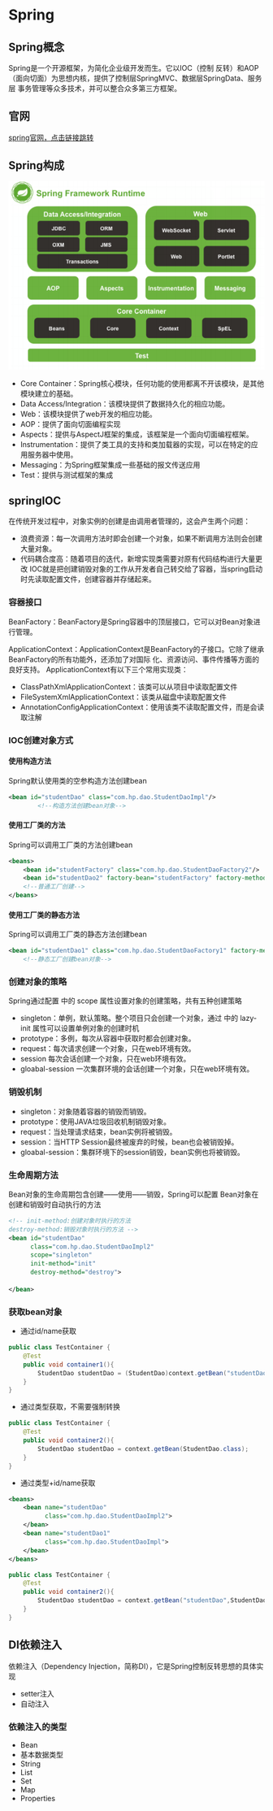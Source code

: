 # Spring
## Spring概念
Spring是一个开源框架，为简化企业级开发而生。它以IOC（控制 反转）和AOP（面向切面）为思想内核，提供了控制层SpringMVC、数据层SpringData、服务层
事务管理等众多技术，并可以整合众多第三方框架。
## 官网
[spring官网，点击链接跳转](https://spring.io)

## Spring构成
![Alt](images/spring.png)
+ Core Container：Spring核心模块，任何功能的使用都离不开该模块，是其他模块建立的基础。
+ Data Access/Integration：该模块提供了数据持久化的相应功能。
+ Web：该模块提供了web开发的相应功能。
+ AOP：提供了面向切面编程实现
+ Aspects：提供与AspectJ框架的集成，该框架是一个面向切面编程框架。
+ Instrumentation：提供了类工具的支持和类加载器的实现，可以在特定的应用服务器中使用。
+ Messaging：为Spring框架集成一些基础的报文传送应用
+ Test：提供与测试框架的集成

## springIOC
在传统开发过程中，对象实例的创建是由调用者管理的，这会产生两个问题：
- 浪费资源：每一次调用方法时即会创建一个对象，如果不断调用方法则会创建大量对象。
- 代码耦合度高：随着项目的迭代，新增实现类需要对原有代码结构进行大量更改
IOC就是把创建销毁对象的工作从开发者自己转交给了容器，当spring启动时先读取配置文件，创建容器并存储起来。
### 容器接口

BeanFactory：BeanFactory是Spring容器中的顶层接口，它可以对Bean对象进行管理。

ApplicationContext：ApplicationContext是BeanFactory的子接口。它除了继承 BeanFactory的所有功能外，还添加了对国际
化、资源访问、事件传播等方面的良好支持。
ApplicationContext有以下三个常用实现类：
- ClassPathXmlApplicationContext：该类可以从项目中读取配置文件
- FileSystemXmlApplicationContext：该类从磁盘中读取配置文件
- AnnotationConfigApplicationContext：使用该类不读取配置文件，而是会读取注解

### IOC创建对象方式

#### 使用构造方法
Spring默认使用类的空参构造方法创建bean
```xml
<bean id="studentDao" class="com.hp.dao.StudentDaoImpl"/>
        <!--构造方法创建bean对象-->
```
#### 使用工厂类的方法
Spring可以调用工厂类的方法创建bean
```xml
<beans>
    <bean id="studentFactory" class="com.hp.dao.StudentDaoFactory2"/>
    <bean id="studentDao2" factory-bean="studentFactory" factory-method="getStudentDao"/>
    <!--普通工厂创建-->
</beans>
```
#### 使用工厂类的静态方法
Spring可以调用工厂类的静态方法创建bean
```xml
<bean id="studentDao1" class="com.hp.dao.StudentDaoFactory1" factory-method="getStudentDao"/>
    <!--静态工厂创建bean对象-->
```

### 创建对象的策略
Spring通过配置 <bean> 中的 scope 属性设置对象的创建策略，共有五种创建策略
- singleton：单例，默认策略。整个项目只会创建一个对象，通过 <bean> 中的 lazy-init 属性可以设置单例对象的创建时机
- prototype：多例，每次从容器中获取时都会创建对象。
- request：每次请求创建一个对象，只在web环境有效。
- session 每次会话创建一个对象，只在web环境有效。
- gloabal-session 一次集群环境的会话创建一个对象，只在web环境有效。

### 销毁机制
- singleton：对象随着容器的销毁而销毁。
- prototype：使用JAVA垃圾回收机制销毁对象。
- request：当处理请求结束，bean实例将被销毁。
- session：当HTTP Session最终被废弃的时候，bean也会被销毁掉。
- gloabal-session：集群环境下的session销毁，bean实例也将被销毁。

### 生命周期方法
Bean对象的生命周期包含创建——使用——销毁，Spring可以配置
Bean对象在创建和销毁时自动执行的方法
```xml
<!-- init-method:创建对象时执行的方法 
destroy-method:销毁对象时执行的方法 -->
<bean id="studentDao"
      class="com.hp.dao.StudentDaoImpl2"
      scope="singleton"
      init-method="init" 
      destroy-method="destroy">
    
</bean>
```





### 获取bean对象
- 通过id/name获取
```java
public class TestContainer {
    @Test
    public void container1(){
        StudentDao studentDao = (StudentDao)context.getBean("studentDao");
    }
}
```
- 通过类型获取，不需要强制转换

```java
public class TestContainer {
    @Test
    public void container2(){
        StudentDao studentDao = context.getBean(StudentDao.class);
    }
}
```
- 通过类型+id/name获取
```xml
<beans>
    <bean name="studentDao"
          class="com.hp.dao.StudentDaoImpl2">
    </bean>
    <bean name="studentDao1"
          class="com.hp.dao.StudentDaoImpl">
    </bean>
</beans>
```
```java
public class TestContainer {
    @Test
    public void container2(){
        StudentDao studentDao = context.getBean("studentDao",StudentDao.class);
    }
}
```

## DI依赖注入
依赖注入（Dependency Injection，简称DI），它是Spring控制反转思想的具体实现
- setter注入
- 自动注入
### 依赖注入的类型
- Bean
- 基本数据类型
- String
- List
- Set
- Map
- Properties

